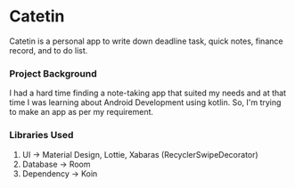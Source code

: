 # Catetin
Catetin is a personal app to write down deadline task, quick notes, finance record, and to do list. 

### Project Background
I had a hard time finding a note-taking app that suited my needs and at that time I was learning about Android Development using kotlin. 
So, I'm trying to make an app as per my requirement.

### Libraries Used
1. UI -> Material Design, Lottie, Xabaras (RecyclerSwipeDecorator)
2. Database -> Room
3. Dependency -> Koin
